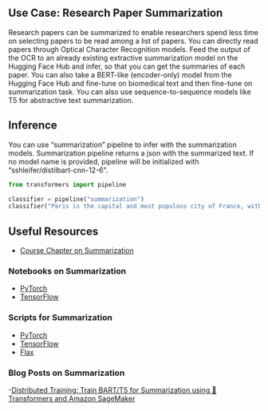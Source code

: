 ## Use Case: Research Paper Summarization
Research papers can be summarized to enable researchers spend less time on selecting papers to be read among a list of papers. You can directly read papers through Optical Character Recognition models. Feed the output of the OCR to an already existing extractive summarization model on the Hugging Face Hub and infer, so that you can get the summaries of each paper. You can also take a BERT-like (encoder-only) model from the Hugging Face Hub and fine-tune on biomedical text and then fine-tune on summarization task. You can also use sequence-to-sequence models like T5 for abstractive text summarization.

## Inference
You can use “summarization” pipeline to infer with the summarization models. Summarization pipeline returns a json with the summarized text. If no model name is provided, pipeline will be initialized with “sshleifer/distilbart-cnn-12-6”.

```python
from transformers import pipeline

classifier = pipeline("summarization")
classifier("Paris is the capital and most populous city of France, with an estimated population of 2,175,601 residents as of 2018, in an area of more than 105 square kilometres (41 square miles). The City of Paris is the centre and seat of government of the region and province of Île-de-France, or Paris Region, which has an estimated population of 12,174,880, or about 18 percent of the population of France as of 2017.”)
```

## Useful Resources
- [Course Chapter on Summarization](https://huggingface.co/course/chapter7/5?fw=pt)
### Notebooks on Summarization
- [PyTorch](https://github.com/huggingface/notebooks/blob/master/examples/summarization.ipynb)
- [TensorFlow](https://github.com/huggingface/notebooks/blob/master/examples/summarization-tf.ipynb)
### Scripts for Summarization
- [PyTorch](https://github.com/huggingface/notebooks/blob/master/examples/summarization.ipynb)
- [TensorFlow](https://github.com/huggingface/notebooks/blob/master/examples/summarization-tf.ipynb)
- [Flax](https://github.com/huggingface/transformers/tree/master/examples/flax/summarization)
### Blog Posts on Summarization
-[Distributed Training: Train BART/T5 for Summarization using 🤗 Transformers and Amazon SageMaker](https://huggingface.co/blog/sagemaker-distributed-training-seq2seq)